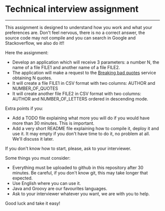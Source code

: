# Technical interview assignment

------------------------------------------------

This assignment is designed to understand how you work and what your preferences are. Don't feel nervous, there is no a correct answer, the source code may not compile and you can search in Google and Stackoverflow, we also do it!!

Here the assignment:

- Develop an application which will receive 3 parameters: a number N, the name of a file FILE1 and another name of a file FILE2.
- The application will make a request to the [Breaking bad quotes](https://github.com/shevabam/breaking-bad-quotes) service obtaining N quotes.
- It will create a file FILE1 in CSV format with two columns: AUTHOR and NUMBER_OF_QUOTES
- It will create another file FILE2 in CSV format with two columns: AUTHOR and NUMBER_OF_LETTERS ordered in descending mode.

Extra points if you:

- Add a TODO file explaining what more you will do if you would have more than 30 minutes. This is important.
- Add a very short README file explaining how to compile it, deploy it and use it. It may empty if you don't have time to do it, no problem at all. We'll discuss it later.

If you don't know how to start, please, ask to your interviewer.

Some things you must consider:

- Everything must be uploaded to github in this repository after 30 minutes. Be careful, if you don't know git, this may take longer that expected.
- Use English where you can use it.
- Java and Groovy are our favourites languages.
- Ask to your interviewer whatever you want, we are with you to help.

Good luck and take it easy!
